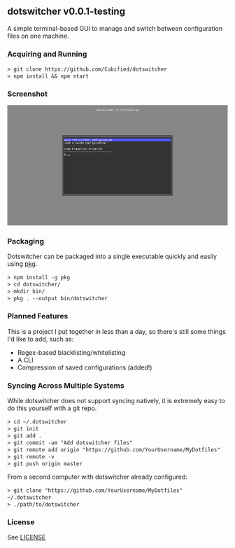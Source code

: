 ## dotswitcher v0.0.1-testing

A simple terminal-based GUI to manage and switch between configuration files on one machine.

### Acquiring and Running

    > git clone https://github.com/Cubified/dotswitcher
    > npm install && npm start

### Screenshot

![Main Menu](https://github.com/Cubified/dotswitcher/blob/master/MainMenu.png)

### Packaging

Dotswitcher can be packaged into a single executable quickly and easily using [pkg](https://github.com/zeit/pkg).

    > npm install -g pkg
    > cd dotswitcher/
    > mkdir bin/
    > pkg . --output bin/dotswitcher

### Planned Features

This is a project I put together in less than a day, so there's still some things I'd like to add, such as:

- Regex-based blacklisting/whitelisting
- A CLI
- Compression of saved configurations (added!)

### Syncing Across Multiple Systems

While dotswitcher does not support syncing natively, it is extremely easy to do this yourself with a git repo.

    > cd ~/.dotswitcher
	> git init
	> git add .
	> git commit -am "Add dotswitcher files"
	> git remote add origin "https://github.com/YourUsername/MyDotfiles"
	> git remote -v
	> git push origin master

From a second computer with dotswitcher already configured:

    > git clone "https://github.com/YourUsername/MyDotfiles" ~/.dotswitcher
	> ./path/to/dotswitcher

### License

See [LICENSE](https://github.com/Cubified/dotswitcher/blob/master/LICENSE)
